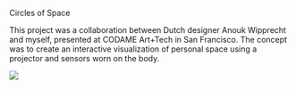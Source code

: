 Circles of Space

This project was a collaboration between Dutch designer Anouk Wipprecht and myself, presented at CODAME Art+Tech in San Francisco. The concept was to create an interactive visualization of personal space using a projector and sensors worn on the body.

<img src="http://vcovault.com/circles_of_space/circles-of-space.gif?" />
